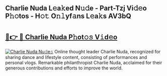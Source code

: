 ## Charlie Nuda L𝚎a𝚔ed N𝚞𝚍e - Part-Tzj Vi𝚍𝚎o P𝚑𝚘tos - H𝚘𝚝 O𝚗𝚕yf𝚊ns L𝚎a𝚔s AV3bQ

# <h2><a href="http://kf0upbp.oniu.top/?m=Charlie+Nuda">🔗👉 🔴 Charlie Nuda P𝚑ot𝚘𝚜 V𝚒d𝚎o</a></h2>

[![Charlie Nuda Nu𝚍e𝚜](https://i.imgur.com/0qMVB7G.gif)](http://kf0upbp.oniu.top/?m=Charlie+Nuda)
Online thought leader Charlie Nuda, recognized for sharing dance and lifestyle content, consisting of performances and personal vlogs. Remarkable philanthropist Charlie Nuda, acclaimed for their generous contributions and efforts to improve the world.  

